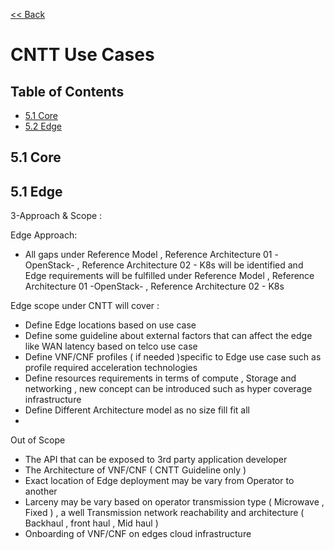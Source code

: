 [<< Back](https://cntt-n.github.io/CNTT/)
# CNTT Use Cases

## Table of Contents
 * [5.1 Core](#5.1)
 * [5.2 Edge](#5.2)
   
<a name="5.1"></a>
## 5.1 Core


<a name="5.1"></a>
## 5.1 Edge

3-Approach & Scope  : 

Edge Approach:
-	 All gaps under Reference Model , Reference Architecture 01 -OpenStack- , Reference Architecture 02 - K8s will be identified and Edge requirements will be fulfilled  under Reference Model , Reference Architecture 01 -OpenStack- , Reference Architecture 02 - K8s  

Edge scope under CNTT will cover :

-	Define Edge locations based on use case 
-	Define some guideline about external factors that can affect the edge like WAN latency based on telco use case 
-	Define VNF/CNF profiles ( if needed )specific to Edge use case such as profile required acceleration technologies 
-	Define resources requirements in terms of compute , Storage and networking , new concept can be introduced such as hyper coverage infrastructure 
-	Define Different Architecture model as no size fill fit all 
-	

Out of Scope 

-	The API that can be exposed to 3rd party application developer 
-	The Architecture of VNF/CNF ( CNTT Guideline only )
-	Exact location of Edge deployment may be vary from Operator to another 
-	Larceny may be vary based on operator transmission type ( Microwave , Fixed ) , a well Transmission network reachability and architecture ( Backhaul , front haul , Mid haul )
-	Onboarding of VNF/CNF on edges cloud infrastructure 

